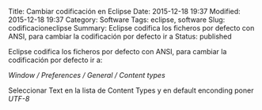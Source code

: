 ﻿Title: Cambiar codificación en Eclipse
Date: 2015-12-18 19:37
Modified: 2015-12-18 19:37
Category: Software
Tags: eclipse, software
Slug: codificacioneclipse
Summary: Eclipse codifica los ficheros por defecto con ANSI, para cambiar la codificación por defecto ir a
Status: published


Eclipse codifica los ficheros por defecto con ANSI, para cambiar la codificación por defecto ir a:

*Window / Preferences / General / Content types*

Seleccionar Text en la lista de Content Types y en default enconding poner *UTF-8*
